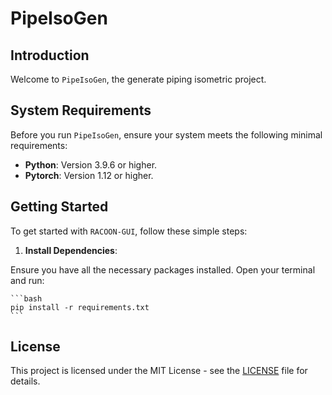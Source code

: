 # PipeIsoGen

## Introduction

Welcome to `PipeIsoGen`, the generate piping isometric project.

## System Requirements

Before you run `PipeIsoGen`, ensure your system meets the following minimal requirements:

- **Python**: Version 3.9.6 or higher.
- **Pytorch**: Version 1.12 or higher.

## Getting Started

To get started with `RACOON-GUI`, follow these simple steps:

1. **Install Dependencies**: 

Ensure you have all the necessary packages installed. Open your terminal and run:

    ```bash
    pip install -r requirements.txt
    ```

## License

This project is licensed under the MIT License - see the [LICENSE](LICENSE) file for details.
